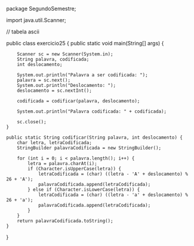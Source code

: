 package SegundoSemestre;

import java.util.Scanner;

// tabela ascii

public class exercicio25 {
    public static void main(String[] args) {
        
        Scanner sc = new Scanner(System.in);
        String palavra, codificada;
        int deslocamento;
        
        System.out.println("Palavra a ser codificada: ");
        palavra = sc.next();
        System.out.println("Deslocamento: ");
        deslocamento = sc.nextInt();
        
        codificada = codificar(palavra, deslocamento);
        
        System.out.println("Palavra codificada: " + codificada);
        
        sc.close();
    }
    
    public static String codificar(String palavra, int deslocamento) {
        char letra, letraCodificada;
        StringBuilder palavraCodificada = new StringBuilder();
        
        for (int i = 0; i < palavra.length(); i++) {
            letra = palavra.charAt(i);
            if (Character.isUpperCase(letra)) {
                letraCodificada = (char) ((letra - 'A' + deslocamento) % 26 + 'A');
                palavraCodificada.append(letraCodificada);
            } else if (Character.isLowerCase(letra)) {
                letraCodificada = (char) ((letra - 'a' + deslocamento) % 26 + 'a');
                palavraCodificada.append(letraCodificada);
            }
        }
        return palavraCodificada.toString();
    }
}
